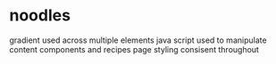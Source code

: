 # noodles
gradient used across multiple elements
java script used to manipulate content components and recipes page
styling consisent throughout